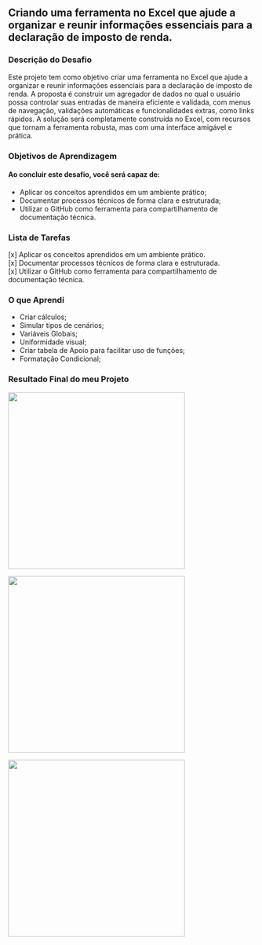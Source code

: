 ## Criando uma ferramenta no Excel que ajude a organizar e reunir informações essenciais para a declaração de imposto de renda.

### Descrição do Desafio
Este projeto tem como objetivo criar uma ferramenta no Excel que ajude a organizar e reunir informações essenciais para a declaração de imposto de renda. A proposta é construir um agregador de dados no qual o usuário possa controlar suas entradas de maneira eficiente e validada, com menus de navegação, validações automáticas e funcionalidades extras, como links rápidos. A solução será completamente construída no Excel, com recursos que tornam a ferramenta robusta, mas com uma interface amigável e prática.

### Objetivos de Aprendizagem 
#### Ao concluir este desafio, você será capaz de: <br>
- Aplicar os conceitos aprendidos em um ambiente prático;
- Documentar processos técnicos de forma clara e estruturada; 
- Utilizar o GitHub como ferramenta para compartilhamento de documentação técnica. 

### Lista de Tarefas <br>
[x] Aplicar os conceitos aprendidos em um ambiente prático.<br>
[x] Documentar processos técnicos de forma clara e estruturada.<br>
[x] Utilizar o GitHub como ferramenta para compartilhamento de documentação técnica.<br>

### O que Aprendi

- Criar cálculos;
- Simular tipos de cenários;
- Variáveis Globais;
- Uniformidade visual;
- Criar tabela de Apoio para facilitar uso de funções;
- Formatação Condicional;
    
### Resultado Final do meu Projeto <br>
<p align="start" >
    <img width="360" heigth="360" src="https://github.com/thiagofeldner/Organizador-de-Declaracao-de-Imposto-de-Renda/blob/main/images/OrganizadorImpostoRenda%20-%20Titular.png">        
</p>

<p align="start">
    <img width="360" heigth="360" src="https://github.com/thiagofeldner/Organizador-de-Declaracao-de-Imposto-de-Renda/blob/main/images/OrganizadorImpostoRenda%20-%20Informes.png">
</p>

<p align="start">
    <img width="360" heigth="360" src="https://github.com/thiagofeldner/Organizador-de-Declaracao-de-Imposto-de-Renda/blob/main/images/OrganizadorImpostoRenda%20-%20Notas.png">
</p>
